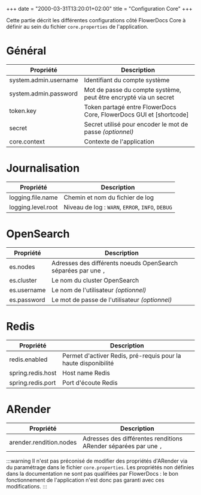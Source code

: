 +++
date = "2000-03-31T13:20:01+02:00"
title = "Configuration Core"
+++

Cette partie décrit les différentes configurations côté FlowerDocs Core à définir au sein du fichier `core.properties` de l'application.


# Général

|Propriété			   |	  Description														|
|----------------------|------------------------------------------------------------------------|
|system.admin.username |Identifiant du compte système											|
|system.admin.password |Mot de passe du compte système, peut être encrypté via un secret		|
|token.key			   |Token partagé entre FlowerDocs Core, FlowerDocs GUI et  [shortcode]	|
|secret				   |Secret utilisé pour encoder le mot de passe *(optionnel)*				|
|core.context		   |Contexte de l'application												|


# Journalisation

|Propriété			|	  Description														|
|-------------------|-----------------------------------------------------------------------|
|logging.file.name  |Chemin et nom du fichier de log										|
|logging.level.root |Niveau de log : `WARN`, `ERROR`, `INFO`, `DEBUG`					|

# OpenSearch

|Propriété  |	  Description														|
|-----------|-----------------------------------------------------------------------|
|es.nodes   |Adresses des différents noeuds OpenSearch séparées par une ``,``      |
|es.cluster |Le nom du cluster OpenSearch											|
|es.username|Le nom de l'utilisateur *(optionnel)*									|
|es.password|Le mot de passe de l'utilisateur *(optionnel)*							|

# Redis

|Propriété		  |	  Description														|
|-----------------|---------------------------------------------------------------------|
|redis.enabled    |Permet d'activer Redis, pré-requis pour la haute disponibilité 	    |
|spring.redis.host|Host name Redis														|
|spring.redis.port|Port d'écoute Redis												|

# ARender

|Propriété					   |	  Description	   											   |
|------------------------------|-------------------------------------------------------------------|
|arender.rendition.nodes	   |Adresses des différentes renditions ARender séparées par une ``,`` |

:::warning
Il n'est pas préconisé de modifier des propriétés d'ARender via du paramétrage dans le fichier `core.properties`. Les propriétés non définies dans la documentation ne sont pas qualifiées par FlowerDocs : le bon fonctionnement de l'application n'est donc pas garanti avec ces modifications.
:::